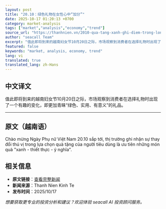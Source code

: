 ```yaml
---
layout: post
title: "20.10：绿色礼物在女性心中“加分”"
date: 2025-10-17 01:20:13 +0700
category: market-analysis
tags: ["market","analysis","economy","trend"]
source_url: "https://thanhnien.vn/2010-qua-tang-xanh-ghi-diem-trong-long-phai-dep-185251016163142987.htm"
author: "seacall Team"
excerpt: "值此即将到来的越南妇女节10月20日之际，市场观察到消费者在选择礼物时出现了一个有趣的变化，即更加青睐“绿色、实用、有意义”的礼品。..."
featured: false
keywords: "market, analysis, economy, trend"
lang: vi
translated: true
translated_lang: zh-Hans
---
```


## 中文译文

值此即将到来的越南妇女节10月20日之际，市场观察到消费者在选择礼物时出现了一个有趣的变化，即更加青睐“绿色、实用、有意义”的礼品。

---

## 原文（越南语）

Ch&agrave;o mừng Ng&agrave;y Phụ nữ Việt Nam 20.10 sắp tới, thị trường ghi nhận sự thay đổi th&uacute; vị trong lựa chọn qu&agrave; tặng của người ti&ecirc;u d&ugrave;ng l&agrave; ưu ti&ecirc;n những m&oacute;n qu&agrave; "xanh - thiết thực - &yacute; nghĩa".

## 相关信息

- **原文链接**：[查看完整新闻](https://thanhnien.vn/2010-qua-tang-xanh-ghi-diem-trong-long-phai-dep-185251016163142987.htm)
- **新闻来源**：Thanh Nien Kinh Te
- **发布时间**：2025/10/17

*想要获取更专业的投资分析和建议？欢迎体验 seacall AI 投资顾问服务。*